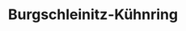 ---
title: Burgschleinitz-Kühnring
url: /burgschleinitz-kuehnring/
latitude: 48.616
longitude: 15.762
---